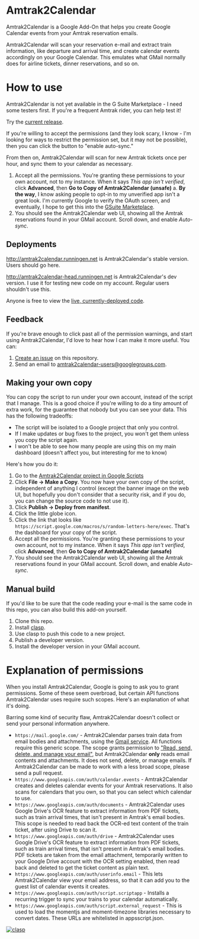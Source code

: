# Amtrak2Calendar

Amtrak2Calendar is a Google Add-On that helps you create Google Calendar
events from your Amtrak reservation emails.

Amtrak2Calendar will scan your reservation e-mail and extract train
information, like departure and arrival time, and create calendar events
accordingly on your Google Calendar. This emulates what GMail normally does
for airline tickets, dinner reservations, and so on.

# How to use

Amtrak2Calendar is not yet available in the G Suite Marketplace - I need some
testers first. If you're a frequent Amtrak rider, you can help test it!

Try the [current release](http://amtrak2calendar.runningen.net).

If you're willing to accept the permissions (and they look scary, I know - I'm
looking for ways to restrict the permission set, but it may not be possible),
then you can click the button to "enable auto-sync."

From then on, Amtrak2Calendar will scan for new Amtrak tickets once per hour,
and sync them to your calendar as necessary.

1. Accept all the permissions. You're granting these permissions to your own
   account, not to my instance. When it says *This app isn't verified*, click
   **Advanced**, then **Go to Copy of Amtrak2Calendar (unsafe)** 
   a. **By the way**, I know asking people to opt-in to my unverified app
      isn't a great look. I'm currently Google to verify the OAuth screen,
      and eventually, I hope to get this into the [GSuite
      Marketplace](https://gsuite.google.com/marketplace).
2. You should see the Amtrak2Calendar web UI, showing all the Amtrak
   reservations found in your GMail account. Scroll down, and enable
   *Auto-sync*.

## Deployments

http://amtrak2calendar.runningen.net is Amtrak2Calendar's stable version. Users
should go here.

http://amtrak2calendar-head.runningen.net is Amtrak2Calendar's dev version. I
use it for testing new code on my account. Regular users shouldn't use this.

Anyone is free to view the [live, currently-deployed
code](https://script.google.com/d/16N8B7R4oi0fVO3Aqh5fXICTbNsP5uKi_F1ZhJ_SX8X6JJ_M6GhxrYcyV/edit?usp=sharing).

## Feedback

If you're brave enough to click past all of the permission warnings, and start
using Amtrak2Calendar, I'd love to hear how I can make it more useful. You can:

1. [Create an issue](https://github.com/jrunningen/amtrak2calendar/issues/new)
   on this repository.
2. Send an email to amtrak2calendar-users@googlegroups.com.

## Making your own copy

You can copy the script to run under your own account, instead of the script
that I manage. This is a good choice if you're willing to do a tiny amount of
extra work, for the guarantee that nobody but you can see your data. This has
the following tradeoffs:

- The script will be isolated to a Google project that only you control.
- If I make updates or bug fixes to the project, you won't get them unless
  you copy the script again.
- I won't be able to see how many people are using this on my main dashboard
  (doesn't affect you, but interesting for me to know)

Here's how you do it:

1. Go to the [Amtrak2Calendar project in Google
   Scripts](https://script.google.com/d/16N8B7R4oi0fVO3Aqh5fXICTbNsP5uKi_F1ZhJ_SX8X6JJ_M6GhxrYcyV/edit?usp=sharing)
2. Click **File -> Make a Copy**. You now have your own copy of the script,
   independent of anything I control (except the banner image on the web UI,
   but hopefully you don't consider that a security risk, and if you do, you
   can change the source code to not use it).
3. Click **Publish -> Deploy from manifest**.
4. Click the little globe icon.
5. Click the link that looks like
   `https://script.google.com/macros/s/random-letters-here/exec`. That's the
   dashboard for your copy of the script.
6. Accept all the permissions. You're granting these permissions to your own
   account, not to my instance. When it says *This app isn't verified*, click
   **Advanced**, then **Go to Copy of Amtrak2Calendar (unsafe)**
7. You should see the Amtrak2Calendar web UI, showing all the Amtrak
   reservations found in your GMail account. Scroll down, and enable
   *Auto-sync*.

## Manual build

If you'd like to be sure that the code reading your e-mail is the same code in
this repo, you can also build this add-on yourself.

1. Clone this repo.
2. Install [clasp](https://github.com/google/clasp).
3. Use clasp to push this code to a new project.
4. Publish a developer version.
5. Install the developer version in your GMail account.

# Explanation of permissions

When you install Amtrak2Calendar, Google is going to ask you to grant
permissions. Some of these seem overbroad, but certain API functions
Amtrak2Calendar uses require such scopes. Here's an explanation of what it's
doing.

Barring some kind of security flaw, Amtrak2Calendar doesn't collect or send
your personal information anywhere.

- `https://mail.google.com/` - Amtrak2Calendar parses train data from email bodies and attachments, using the [Gmail service](https://developers.google.com/apps-script/reference/gmail/gmail-app). All functions require this generic scope. The scope grants permission to ["Read, send, delete, and manage your email"](https://developers.google.com/identity/protocols/googlescopes#scriptv1), but Amtrak2Calendar **only** reads email contents and attachments. It does not send, delete, or manage emails. If Amtrak2Calendar can be made to work with a less broad scope, please send a pull request.
- `https://www.googleapis.com/auth/calendar.events` - Amtrak2Calendar creates and deletes calendar events for your Amtrak reservations. It also scans for calendars that you own, so that you can select which calendar to use.
- `https://www.googleapis.com/auth/documents` - Amtrak2Calendar uses Google Drive's OCR feature to extract information from PDF tickets, such as train arrival times, that isn't present in Amtrak's email bodies. This scope is needed to read back the OCR-ed text content of the train ticket, after using Drive to scan it.
- `https://www.googleapis.com/auth/drive` - Amtrak2Calendar uses Google Drive's OCR feature to extract information from PDF tickets, such as train arrival times, that isn't present in Amtrak's email bodies. PDF tickets are taken from the email attachment, temporarily written to your Google Drive account with the OCR setting enabled, then read back and deleted to get the ticket content as plain text.
- `https://www.googleapis.com/auth/userinfo.email` - This lets Amtrak2Calendar view your email address, so that it can add you to the guest list of calendar events it creates.
- `https://www.googleapis.com/auth/script.scriptapp` - Installs a recurring trigger to sync your trains to your calendar automatically.
- `https://www.googleapis.com/auth/script.external_request` - This is used to load the momentjs and moment-timezone libraries necessary to convert dates. These URLs are whitelisted in appsscript.json.

[![clasp](https://img.shields.io/badge/built%20with-clasp-4285f4.svg)](https://github.com/google/clasp)
